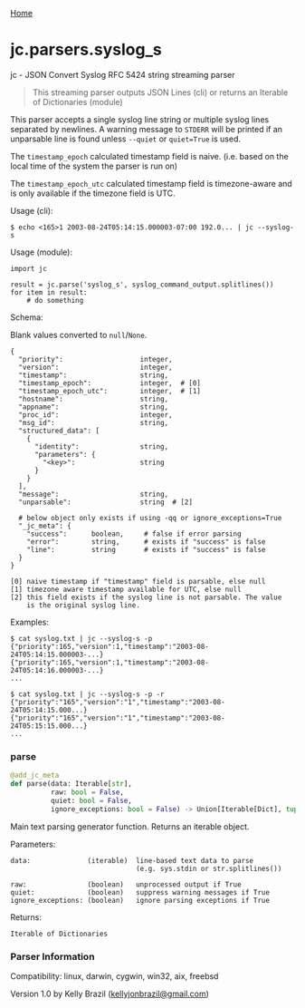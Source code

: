 [Home](https://kellyjonbrazil.github.io/jc/)
<a id="jc.parsers.syslog_s"></a>

# jc.parsers.syslog\_s

jc - JSON Convert Syslog RFC 5424 string streaming parser

> This streaming parser outputs JSON Lines (cli) or returns an Iterable of
> Dictionaries (module)

This parser accepts a single syslog line string or multiple syslog lines
separated by newlines. A warning message to `STDERR` will be printed if an
unparsable line is found unless `--quiet` or `quiet=True` is used.

The `timestamp_epoch` calculated timestamp field is naive. (i.e. based on
the local time of the system the parser is run on)

The `timestamp_epoch_utc` calculated timestamp field is timezone-aware and
is only available if the timezone field is UTC.

Usage (cli):

    $ echo <165>1 2003-08-24T05:14:15.000003-07:00 192.0... | jc --syslog-s

Usage (module):

    import jc

    result = jc.parse('syslog_s', syslog_command_output.splitlines())
    for item in result:
        # do something

Schema:

Blank values converted to `null`/`None`.

    {
      "priority":                   integer,
      "version":                    integer,
      "timestamp":                  string,
      "timestamp_epoch":            integer,  # [0]
      "timestamp_epoch_utc":        integer,  # [1]
      "hostname":                   string,
      "appname":                    string,
      "proc_id":                    integer,
      "msg_id":                     string,
      "structured_data": [
        {
          "identity":               string,
          "parameters": {
            "<key>":                string
          }
        }
      ],
      "message":                    string,
      "unparsable":                 string  # [2]

      # below object only exists if using -qq or ignore_exceptions=True
      "_jc_meta": {
        "success":      boolean,     # false if error parsing
        "error":        string,      # exists if "success" is false
        "line":         string       # exists if "success" is false
      }
    }

    [0] naive timestamp if "timestamp" field is parsable, else null
    [1] timezone aware timestamp available for UTC, else null
    [2] this field exists if the syslog line is not parsable. The value
        is the original syslog line.

Examples:

    $ cat syslog.txt | jc --syslog-s -p
    {"priority":165,"version":1,"timestamp":"2003-08-24T05:14:15.000003-...}
    {"priority":165,"version":1,"timestamp":"2003-08-24T05:14:16.000003-...}
    ...

    $ cat syslog.txt | jc --syslog-s -p -r
    {"priority":"165","version":"1","timestamp":"2003-08-24T05:14:15.000...}
    {"priority":"165","version":"1","timestamp":"2003-08-24T05:15:15.000...}
    ...

<a id="jc.parsers.syslog_s.parse"></a>

### parse

```python
@add_jc_meta
def parse(data: Iterable[str],
          raw: bool = False,
          quiet: bool = False,
          ignore_exceptions: bool = False) -> Union[Iterable[Dict], tuple]
```

Main text parsing generator function. Returns an iterable object.

Parameters:

    data:              (iterable)  line-based text data to parse
                                   (e.g. sys.stdin or str.splitlines())

    raw:               (boolean)   unprocessed output if True
    quiet:             (boolean)   suppress warning messages if True
    ignore_exceptions: (boolean)   ignore parsing exceptions if True


Returns:

    Iterable of Dictionaries

### Parser Information
Compatibility:  linux, darwin, cygwin, win32, aix, freebsd

Version 1.0 by Kelly Brazil (kellyjonbrazil@gmail.com)
